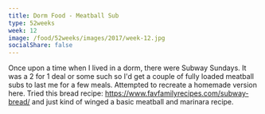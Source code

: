 ```yaml
---
title: Dorm Food - Meatball Sub
type: 52weeks
week: 12
image: /food/52weeks/images/2017/week-12.jpg
socialShare: false
---
```

Once upon a time when I lived in a dorm, there were Subway Sundays.  It was a 2 for 1 deal or some such so I'd get a couple of fully loaded meatball subs to last me for a few meals.  Attempted to recreate a homemade version here.  Tried this bread recipe: https://www.favfamilyrecipes.com/subway-bread/ and just kind of winged a basic meatball and marinara recipe.
